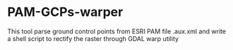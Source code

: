 # PAM-GCPs-warper
This tool parse ground control points from ESRI PAM file .aux.xml and write a shell script to rectify the raster through GDAL warp utility 
